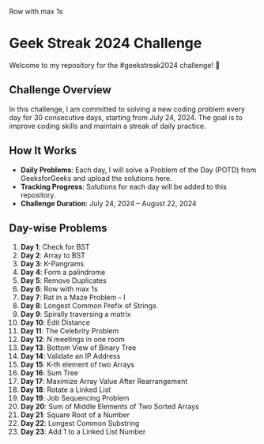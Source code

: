 Row with max 1s
# Geek Streak 2024 Challenge

Welcome to my repository for the #geekstreak2024 challenge! 🚀

## Challenge Overview

In this challenge, I am committed to solving a new coding problem every day for 30 consecutive days, starting from July 24, 2024. The goal is to improve coding skills and maintain a streak of daily practice.

## How It Works

- **Daily Problems**: Each day, I will solve a Problem of the Day (POTD) from GeeksforGeeks and upload the solutions here.
- **Tracking Progress**: Solutions for each day will be added to this repository.
- **Challenge Duration**: July 24, 2024 – August 22, 2024

## Day-wise Problems

1. **Day 1**: Check for BST
2. **Day 2**: Array to BST
3. **Day 3**: K-Pangrams
4. **Day 4**: Form a palindrome
5. **Day 5**: Remove Duplicates
6. **Day 6**: Row with max 1s
7. **Day 7**: Rat in a Maze Problem - I
8. **Day 8**: Longest Common Prefix of Strings
9. **Day 9**: Spirally traversing a matrix
10. **Day 10**: Edit Distance
11. **Day 11**: The Celebrity Problem
12. **Day 12**: N meetings in one room
13. **Day 13**: Bottom View of Binary Tree
14. **Day 14**: Validate an IP Address
15. **Day 15**: K-th element of two Arrays
16. **Day 16**: Sum Tree
17. **Day 17**: Maximize Array Value After Rearrangement
18. **Day 18**: Rotate a Linked List
19. **Day 19**: Job Sequencing Problem
20. **Day 20**: Sum of Middle Elements of Two Sorted Arrays
21. **Day 21**: Square Root of a Number
22. **Day 22**: Longest Common Substring
23. **Day 23**: Add 1 to a Linked List Number
